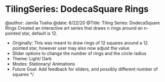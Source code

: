 # TilingSeries: DodecaSquare Rings


 @author: Jamila Toaha
 @date: 8/22/20
 @Title: Tiling Series: DodecaSquare Rings
 Created an interactive art series that draws n rings around an n-pointed star, default is 12.
 - Originally: This was meant to draw rings of 12 squares around a 12 pointed star, however user may also now adjust the value
 - Slider options to change the number of rings and the circle radius
 - Theme: Light/ Dark
 - Modes: Stationary/ Animations
 - Future Goal: Add feedback for sliders, and possibly different number of squares
 */
